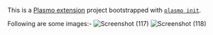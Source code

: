This is a [Plasmo extension](https://docs.plasmo.com/) project bootstrapped with [`plasmo init`](https://www.npmjs.com/package/plasmo).

Following are some images:-
![Screenshot (117)](https://github.com/LakshyaG34/Extension/assets/127765155/426bfea6-8e9f-40d5-a5a4-b7b5b6ea9688)
![Screenshot (118)](https://github.com/LakshyaG34/Extension/assets/127765155/91d6af34-079b-4c61-8788-2dba9d859e3c)
